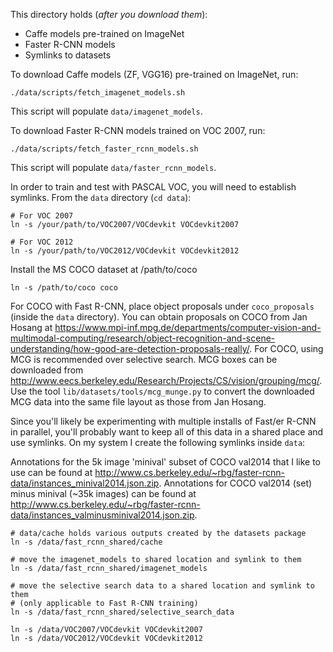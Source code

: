 This directory holds (*after you download them*):
- Caffe models pre-trained on ImageNet
- Faster R-CNN models
- Symlinks to datasets

To download Caffe models (ZF, VGG16) pre-trained on ImageNet, run:

```
./data/scripts/fetch_imagenet_models.sh
```

This script will populate `data/imagenet_models`.

To download Faster R-CNN models trained on VOC 2007, run:

```
./data/scripts/fetch_faster_rcnn_models.sh
```

This script will populate `data/faster_rcnn_models`.

In order to train and test with PASCAL VOC, you will need to establish symlinks.
From the `data` directory (`cd data`):

```
# For VOC 2007
ln -s /your/path/to/VOC2007/VOCdevkit VOCdevkit2007

# For VOC 2012
ln -s /your/path/to/VOC2012/VOCdevkit VOCdevkit2012
```

Install the MS COCO dataset at /path/to/coco

```
ln -s /path/to/coco coco
```

For COCO with Fast R-CNN, place object proposals under `coco_proposals` (inside
the `data` directory). You can obtain proposals on COCO from Jan Hosang at
https://www.mpi-inf.mpg.de/departments/computer-vision-and-multimodal-computing/research/object-recognition-and-scene-understanding/how-good-are-detection-proposals-really/.
For COCO, using MCG is recommended over selective search. MCG boxes can be downloaded
from http://www.eecs.berkeley.edu/Research/Projects/CS/vision/grouping/mcg/.
Use the tool `lib/datasets/tools/mcg_munge.py` to convert the downloaded MCG data
into the same file layout as those from Jan Hosang.

Since you'll likely be experimenting with multiple installs of Fast/er R-CNN in
parallel, you'll probably want to keep all of this data in a shared place and
use symlinks. On my system I create the following symlinks inside `data`:

Annotations for the 5k image 'minival' subset of COCO val2014 that I like to use
can be found at http://www.cs.berkeley.edu/~rbg/faster-rcnn-data/instances_minival2014.json.zip.
Annotations for COCO val2014 (set) minus minival (~35k images) can be found at
http://www.cs.berkeley.edu/~rbg/faster-rcnn-data/instances_valminusminival2014.json.zip.

```
# data/cache holds various outputs created by the datasets package
ln -s /data/fast_rcnn_shared/cache

# move the imagenet_models to shared location and symlink to them
ln -s /data/fast_rcnn_shared/imagenet_models

# move the selective search data to a shared location and symlink to them
# (only applicable to Fast R-CNN training)
ln -s /data/fast_rcnn_shared/selective_search_data

ln -s /data/VOC2007/VOCdevkit VOCdevkit2007
ln -s /data/VOC2012/VOCdevkit VOCdevkit2012
```
